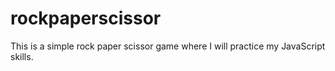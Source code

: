 # rockpaperscissor

This is a simple rock paper scissor game where I will practice my JavaScript skills.
